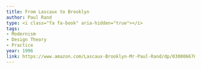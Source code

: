 ```yaml
---
title: From Lascaux to Brooklyn
author: Paul Rand
type: <i class="fa fa-book" aria-hidden="true"></i>
tags:
- Modernism
- Design Theory
- Practice
year: 1996
link: https://www.amazon.com/Lascaux-Brooklyn-Mr-Paul-Rand/dp/0300066767/ref=sr_1_1?ie=UTF8&qid=1506536959&sr=8-1&keywords=paul+and+from+lascaux+to+brooklyn
---
```

